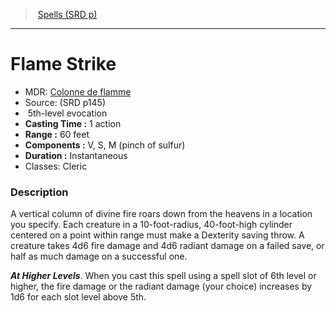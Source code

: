 ﻿---
!SpellItem
Family: SpellVO
Level: 5
Type: evocation
CastingTime: 1 action
Range: 60 feet
Components: V, S, M (pinch of sulfur)
Duration: Instantaneous
Classes: Cleric
Id: spells_vo.md#flame-strike
ParentLink: spells_vo.md#spells-srd-p
Name: Flame Strike
ParentName: Spells (SRD p)
NameLevel: 1
AltName: '[Colonne de flamme](hd_spells_colonne_de_flamme.md)'
Source: (SRD p145)
Attributes:
  Name: Flame Strike
  Markdown: >+
    # <!--Name-->Flame Strike<!--/Name-->


    - MDR: <!--AltName-->[Colonne de flamme](hd_spells_colonne_de_flamme.md)<!--/AltName-->

    - Source: <!--Source-->(SRD p145)<!--/Source-->

    -  <!--Level-->5<!--/Level-->th-level <!--Type-->evocation<!--/Type-->

    - **Casting Time :** <!--CastingTime-->1 action<!--/CastingTime-->

    - **Range :** <!--Range-->60 feet<!--/Range-->

    - **Components :** <!--Components-->V, S, M (pinch of sulfur)<!--/Components-->

    - **Duration :** <!--Duration-->Instantaneous<!--/Duration-->

    - Classes: <!--Classes-->Cleric<!--/Classes-->


    ### Description


    A vertical column of divine fire roars down from the heavens in a location you specify. Each creature in a 10-foot-radius, 40-foot-high cylinder centered on a point within range must make a Dexterity saving throw. A creature takes 4d6 fire damage and 4d6 radiant damage on a failed save, or half as much damage on a successful one.


    **_At Higher Levels_**. When you cast this spell using a spell slot of 6th level or higher, the fire damage or the radiant damage (your choice) increases by 1d6 for each slot level above 5th.

  AltName: '[Colonne de flamme](hd_spells_colonne_de_flamme.md)'
  Source: (SRD p145)
  Level: 5
  Type: evocation
  CastingTime: 1 action
  Range: 60 feet
  Components: V, S, M (pinch of sulfur)
  Duration: Instantaneous
  Classes: Cleric
AttributesDictionary: >+
  Name: Flame Strike

  Markdown: >+

    # <!--Name-->Flame Strike<!--/Name-->





    - MDR: <!--AltName-->[Colonne de flamme](hd_spells_colonne_de_flamme.md)<!--/AltName-->



    - Source: <!--Source-->(SRD p145)<!--/Source-->



    -  <!--Level-->5<!--/Level-->th-level <!--Type-->evocation<!--/Type-->



    - **Casting Time :** <!--CastingTime-->1 action<!--/CastingTime-->



    - **Range :** <!--Range-->60 feet<!--/Range-->



    - **Components :** <!--Components-->V, S, M (pinch of sulfur)<!--/Components-->



    - **Duration :** <!--Duration-->Instantaneous<!--/Duration-->



    - Classes: <!--Classes-->Cleric<!--/Classes-->





    ### Description





    A vertical column of divine fire roars down from the heavens in a location you specify. Each creature in a 10-foot-radius, 40-foot-high cylinder centered on a point within range must make a Dexterity saving throw. A creature takes 4d6 fire damage and 4d6 radiant damage on a failed save, or half as much damage on a successful one.





    **_At Higher Levels_**. When you cast this spell using a spell slot of 6th level or higher, the fire damage or the radiant damage (your choice) increases by 1d6 for each slot level above 5th.



  AltName: '[Colonne de flamme](hd_spells_colonne_de_flamme.md)'

  Source: (SRD p145)

  Level: 5

  Type: evocation

  CastingTime: 1 action

  Range: 60 feet

  Components: V, S, M (pinch of sulfur)

  Duration: Instantaneous

  Classes: Cleric

---
> [Spells (SRD p)](srd_spells.md)

---

# Flame Strike

- MDR: [Colonne de flamme](hd_spells_colonne_de_flamme.md)
- Source: (SRD p145)
-  5th-level evocation
- **Casting Time :** 1 action
- **Range :** 60 feet
- **Components :** V, S, M (pinch of sulfur)
- **Duration :** Instantaneous
- Classes: Cleric

### Description

A vertical column of divine fire roars down from the heavens in a location you specify. Each creature in a 10-foot-radius, 40-foot-high cylinder centered on a point within range must make a Dexterity saving throw. A creature takes 4d6 fire damage and 4d6 radiant damage on a failed save, or half as much damage on a successful one.

**_At Higher Levels_**. When you cast this spell using a spell slot of 6th level or higher, the fire damage or the radiant damage (your choice) increases by 1d6 for each slot level above 5th.

